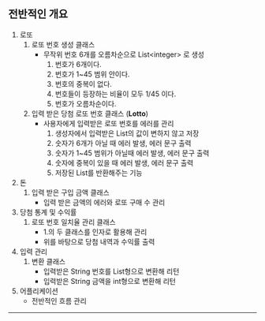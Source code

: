 ## 전반적인 개요

1. 로또
    1. 로또 번호 생성 클래스
        - 무작위 번호 6개를 오름차순으로 List\<integer> 로 생성
            1. 번호가 6개이다.
            2. 번호가 1~45 범위 안이다.
            3. 번호의 중복이 없다.
            4. 번호들이 등장하는 비율이 모두 1/45 이다.
            5. 번호가 오름차순이다.
    2. 입력 받은 당첨 로또 번호 클래스 (**Lotto**)
        - 사용자에게 입력받은 로또 번호를 에러를 관리
            1. 생성자에서 입력받은 List의 값이 변하지 않고 저장
            2. 숫자가 6개가 아닐 때 에러 발생, 에러 문구 출력
            3. 숫자가 1~45 범위가 아닐때 에러 발생, 에러 문구 출력
            4. 숫자에 중복이 있을 때 에러 발생, 에러 문구 출력
            5. 저장된 List를 반환해주는 기능
2. 돈
    1. 입력 받은 구입 금액 클래스
        - 입력 받은 금액의 에러와 로또 구매 수 관리
3. 당첨 통계 및 수익률
    1. 로또 번호 일치율 관리 클래스
        - 1.의 두 클래스를 인자로 활용해 관리
        - 위를 바탕으로 당첨 내역과 수익률 출력
4. 입력 관리
    1. 변환 클래스
        - 입력받은 String 번호를 List<integer>형으로 변환해 리턴
        - 입력받은 String 금액을 int형으로 변환해 리턴
5. 어플리케이션
    - 전반적인 흐름 관리

------------------------------
